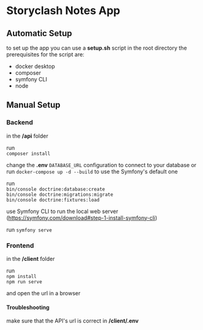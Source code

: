 # Storyclash Notes App

## Automatic Setup
to set up the app you can use a **setup.sh** script in the root directory
the prerequisites for the script are:
 * docker desktop
 * composer
 * symfony CLI
 * node


## Manual Setup

### Backend
in the **/api** folder

run \
`composer install`

change the **.env** `DATABASE_URL` configuration to connect to your database
or run `docker-compose up -d --build` to use the Symfony's default one

run\
`bin/console doctrine:database:create`\
`bin/console doctrine:migrations:migrate`\
`bin/console doctrine:fixtures:load`

use Symfony CLI to run the local web server (https://symfony.com/download#step-1-install-symfony-cli)

run `symfony serve`

### Frontend

in the **/client** folder

run \
`npm install`\
`npm run serve`

and open the url in a browser

#### Troubleshooting

make sure that the API's url is correct in **/client/.env**
